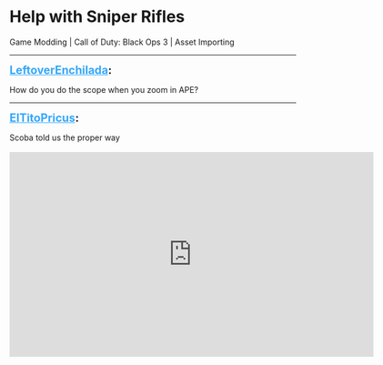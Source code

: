 # Help with Sniper Rifles
Game Modding | Call of Duty: Black Ops 3 | Asset Importing

---
<strong style="font-size: 1.4em;"><span style="text-decoration: underline;text-decoration-color: #34a7f9;"><span style="color:#34a7f9;">LeftoverEnchilada</span></span>:</strong>

<p>How do you do the scope when you zoom in APE?</p>

---
<strong style="font-size: 1.4em;"><span style="text-decoration: underline;text-decoration-color: #34a7f9;"><span style="color:#34a7f9;">ElTitoPricus</span></span>:</strong>

<p>Scoba told us the proper way<br /><br /><iframe type="text/html" width="640" height="360" src="https://www.youtube.com/embed/K3-yWfywVgI" frameborder="0"></iframe></p>
